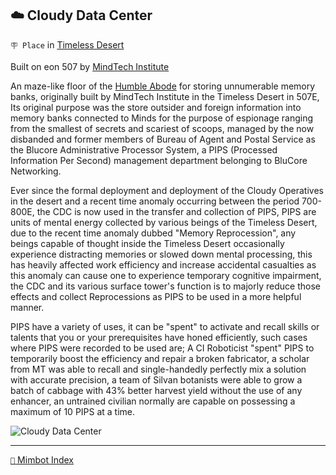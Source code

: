 ## ☁️ Cloudy Data Center

`🪧 Place` in [Timeless Desert](<https://zeithalt.github.io/r/timeless_desert.html>)

Built on eon 507 by [MindTech Institute](<https://zeithalt.github.io/r/mindtech_institute.html>)

An maze-like floor of the [Humble Abode](<https://zeithalt.github.io/r/humble_abode.html>) for storing unnumerable memory banks, originally built by MindTech Institute in the Timeless Desert in 507E, Its original purpose was the store outsider and foreign information into memory banks connected to Minds for the purpose of espionage ranging from the smallest of secrets and scariest of scoops, managed by the now disbanded and former members of Bureau of Agent and Postal Service as the Blucore Administrative Processor System, a PIPS (Processed Information Per Second) management department belonging to BluCore Networking.

Ever since the formal deployment and deployment of the Cloudy Operatives in the desert and a recent time anomaly occurring between the period 700-800E, the CDC is now used in the transfer and collection of PIPS, PIPS are units of mental energy collected by various beings of the Timeless Desert, due to the recent time anomaly dubbed "Memory Reprocession", any beings capable of thought inside the Timeless Desert occasionally experience distracting memories or slowed down mental processing, this has heavily affected work efficiency and increase accidental casualties as this anomaly can cause one to experience temporary cognitive impairment, the CDC and its various surface tower's function is to majorly reduce those effects and collect Reprocessions as PIPS to be used in a more helpful manner.

PIPS have a variety of uses, it can be "spent" to activate and recall skills or talents that you or your prerequisites have honed efficiently, such cases where PIPS were recorded to be used are; A CI Roboticist "spent" PIPS to temporarily boost the efficiency and repair a broken fabricator, a scholar from MT was able to recall and single-handedly perfectly mix a solution with accurate precision, a team of Silvan botanists were able to grow a batch of cabbage with 43% better harvest yield without the use of any enhancer, an untrained civilian normally are capable on possessing a maximum of 10 PIPS at a time.

![Cloudy Data Center](https://zeithalt.github.io/r/i/cloudy_co_datacenter.png)

-----
[`📑` Mimbot Index](<https://zeithalt.github.io/r/#4120>)
<!---
keywords:  mt, timeless desert, pips
aliases: 
-->